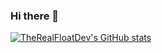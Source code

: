 ### Hi there 👋
[![TheRealFloatDev's GitHub stats](https://github-readme-stats.vercel.app/api?username=TheRealFloatDev&count_private=true&show_icons=true&theme=gotham)](https://github.com/anuraghazra/github-readme-stats)

<!--
**TheRealFloatDev/TheRealFloatDev** is a ✨ _special_ ✨ repository because its `README.md` (this file) appears on your GitHub profile.

Here are some ideas to get you started:

- 🔭 I’m currently working on ...
- 🌱 I’m currently learning ...
- 👯 I’m looking to collaborate on ...
- 🤔 I’m looking for help with ...
- 💬 Ask me about ...
- 📫 How to reach me: ...
- 😄 Pronouns: ...
- ⚡ Fun fact: ...
-->
